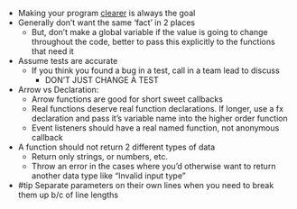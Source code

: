 - Making your program <u>clearer</u> is always the goal
- Generally don’t want the same ‘fact’ in 2 places
	- But, don’t make a global variable if the value is going to change throughout the code, better to pass this explicitly to the functions that need it
- Assume tests are accurate
	- If you think you found a bug in a test, call in a team lead to discuss
		- DON’T JUST CHANGE A TEST
- Arrow vs Declaration:
	- Arrow functions are good for short sweet callbacks
	- Real functions deserve real function declarations. If longer, use a fx declaration and pass it’s variable name into the higher order function
	- Event listeners should have a real named function, not anonymous callback
- A function should not return 2 different types of data
	- Return only strings, or numbers, etc.
	- Throw an error in the cases where you’d otherwise want to return another data type like “Invalid input type”
- #tip Separate parameters on their own lines when you need to break them up b/c of line lengths
